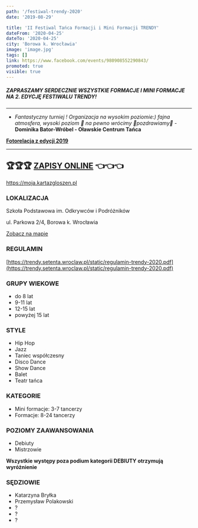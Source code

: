 ```yaml
---
path: '/festiwal-trendy-2020'
date: '2019-08-29'

title: 'II Festiwal Tańca Formacji i Mini Formacji TRENDY'
dateFrom: '2020-04-25'
dateTo: '2020-04-25'
city: 'Borowa k. Wrocławia'
image: 'image.jpg'
tags: []
link: https://www.facebook.com/events/980908552290843/
promoted: true
visible: true
---
```

##### ZAPRASZAMY SERDECZNIE WSZYSTKIE FORMACJE I MINI FORMACJE NA 2. EDYCJĘ FESTIWALU TRENDY!

---

- *Fantastyczny turniej ! Organizacja na wysokim poziomie:) fajna atmosfera, wysoki poziom 🙂 
na pewno wrócimy 🙂pozdrawiamy🙂* - **Dominika Bator-Wróbel - Oławskie Centrum Tańca**

**[Fotorelacja z edycji 2019](https://www.facebook.com/pg/festiwalTrendy/photos/?tab=album&album_id=384842698778470)**

---

## 🏆🏆🏆 **[ZAPISY ONLINE](https://moja.kartazgloszen.pl)** 👈👈👈
https://moja.kartazgloszen.pl

### LOKALIZACJA
Szkoła Podstawowa im. Odkrywców i Podróżników

ul. Parkowa 2/4, Borowa k. Wrocławia

[Zobacz na mapie](https://goo.gl/maps/9TjjcvJLeZ32)

### REGULAMIN
[https://trendy.setenta.wroclaw.pl/static/regulamin-trendy-2020.pdf](https://trendy.setenta.wroclaw.pl/static/regulamin-trendy-2020.pdf)

### GRUPY WIEKOWE
- do 8 lat
- 9-11 lat
- 12-15 lat
- powyżej 15 lat

### STYLE
- Hip Hop
- Jazz
- Taniec współczesny
- Disco Dance
- Show Dance
- Balet
- Teatr tańca

### KATEGORIE
- Mini formacje: 3-7 tancerzy
- Formacje: 8-24 tancerzy

### POZIOMY ZAAWANSOWANIA
- Debiuty
- Mistrzowie

**Wszystkie występy poza podium kategorii DEBIUTY otrzymują wyróżnienie**

### SĘDZIOWIE
- Katarzyna Bryłka
- Przemysław Polakowski
- ?
- ?
- ?